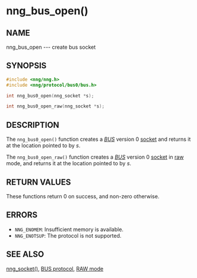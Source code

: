 # nng_bus_open()

## NAME

nng_bus_open --- create bus socket

## SYNOPSIS

```c
#include <nng/nng.h>
#include <nng/protocol/bus0/bus.h>

int nng_bus0_open(nng_socket *s);

int nng_bus0_open_raw(nng_socket *s);
```

## DESCRIPTION

The `nng_bus0_open()` function creates a [_BUS_](../protocols/bus.md) version 0
[socket](nng_socket.md) and returns it at the location pointed to by _s_.

The `nng_bus0_open_raw()` function creates a [_BUS_](../protocols/bus.md) version 0
[socket](nng_socket.md) in
[raw](../overview/raw.md) mode, and returns it at the location pointed to by _s_.

## RETURN VALUES

These functions return 0 on success, and non-zero otherwise.

## ERRORS

- `NNG_ENOMEM`: Insufficient memory is available.
- `NNG_ENOTSUP`: The protocol is not supported.

## SEE ALSO

[nng_socket()](nng_socket.md),
[BUS protocol](../protocols/bus.md),
[RAW mode](../overview/raw.md)
